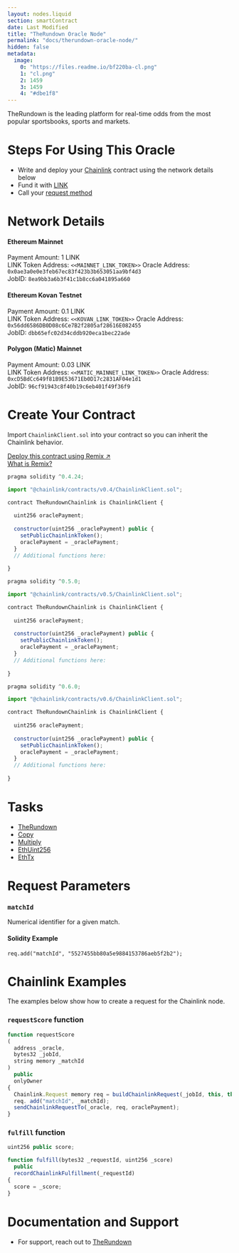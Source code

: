 ```yaml
---
layout: nodes.liquid
section: smartContract
date: Last Modified
title: "TheRundown Oracle Node"
permalink: "docs/therundown-oracle-node/"
hidden: false
metadata: 
  image: 
    0: "https://files.readme.io/bf220ba-cl.png"
    1: "cl.png"
    2: 1459
    3: 1459
    4: "#dbe1f8"
---
```

TheRundown is the leading platform for real-time odds from the most popular sportsbooks, sports and markets.

# Steps For Using This Oracle

- Write and deploy your [Chainlink](../example-walkthrough) contract using the network details below
- Fund it with [LINK](../link-token-contracts)
- Call your [request method](#section-chainlink-examples)

# Network Details

#### Ethereum Mainnet
Payment Amount: 1 LINK  
LINK Token Address: `<<MAINNET_LINK_TOKEN>>` 
Oracle Address: `0x0ae3a0e0e3feb67ec83f423b3b653051aa9bf4d3`  
JobID: `8ea9bb3a6b3f41c1b8cc6a041895a660`  

#### Ethereum Kovan Testnet
Payment Amount: 0.1 LINK  
LINK Token Address: `<<KOVAN_LINK_TOKEN>>`
Oracle Address: `0x56dd6586DB0D08c6Ce7B2f2805af28616E082455`  
JobID: `dbb65efc02d34cddb920eca1bec22ade`  

#### Polygon (Matic) Mainnet
Payment Amount: 0.03 LINK  
LINK Token Address: `<<MATIC_MAINNET_LINK_TOKEN>>` 
Oracle Address: `0xcD5BdCc649f81B9E53671Eb0D17c2831AF04e1d1`  
JobID: `96cf91943c8f40b19c6eb401f49f36f9`  

# Create Your Contract

Import `ChainlinkClient.sol` into your contract so you can inherit the Chainlink behavior.

<div class="row text-center center">
<div class="col-xs-12 col-md-6 col-md-offset-3">
<a href="https://remix.ethereum.org/#version=soljson-v0.6.7+commit.b8d736ae.js&optimize=false&evmVersion=null&gist=eeb0e1b523ebc0ace072190f0e743c01" target="_blank" class="cl-button--ghost solidity-tracked">Deploy this contract using Remix ↗</a>
</div>
<div class="col-xs-12 col-md-6 col-md-offset-3">
<a href="https://docs.chain.link/docs/example-walkthrough" target="_blank">What is Remix?</a>
</div>
</div>

```javascript Solidity 4
pragma solidity ^0.4.24;

import "@chainlink/contracts/v0.4/ChainlinkClient.sol";

contract TheRundownChainlink is ChainlinkClient {
  
  uint256 oraclePayment;
  
  constructor(uint256 _oraclePayment) public {
    setPublicChainlinkToken();
    oraclePayment = _oraclePayment;
  }
  // Additional functions here:
  
}
```
```javascript Solidity 5
pragma solidity ^0.5.0;

import "@chainlink/contracts/v0.5/ChainlinkClient.sol";

contract TheRundownChainlink is ChainlinkClient {
  
  uint256 oraclePayment;
  
  constructor(uint256 _oraclePayment) public {
    setPublicChainlinkToken();
    oraclePayment = _oraclePayment;
  }
  // Additional functions here:
  
}
```
```javascript Solidity 6
pragma solidity ^0.6.0;

import "@chainlink/contracts/v0.6/ChainlinkClient.sol";

contract TheRundownChainlink is ChainlinkClient {
  
  uint256 oraclePayment;
  
  constructor(uint256 _oraclePayment) public {
    setPublicChainlinkToken();
    oraclePayment = _oraclePayment;
  }
  // Additional functions here:
  
}
```

# Tasks
* <a href="https://market.link/adapters/73674a2e-9085-4875-adc7-3c2930180b44/data-sources" target="_blank">TheRundown</a>
* [Copy](../adapters#copy)
* [Multiply](../adapters#multiply)
* [EthUint256](../adapters#ethuint256)
* [EthTx](../adapters#ethtx)

# Request Parameters
### `matchId`
Numerical identifier for a given match.
#### Solidity Example
`req.add("matchId", "5527455bb80a5e9884153786aeb5f2b2");`

# Chainlink Examples

The examples below show how to create a request for the Chainlink node.

### `requestScore` function

```javascript
function requestScore
(
  address _oracle,
  bytes32 _jobId,
  string memory _matchId
)
  public
  onlyOwner
{
  Chainlink.Request memory req = buildChainlinkRequest(_jobId, this, this.fulfill.selector);
  req. add("matchId", _matchId);
  sendChainlinkRequestTo(_oracle, req, oraclePayment);
}
```
### `fulfill` function

```javascript
uint256 public score;

function fulfill(bytes32 _requestId, uint256 _score)
  public
  recordChainlinkFulfillment(_requestId)
{
  score = _score;
}
```

# Documentation and Support
- For support, reach out to <a href="https://therundown.io/contact" target="_blank">TheRundown</a>